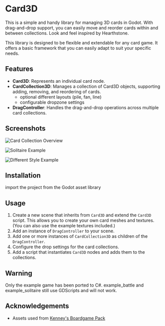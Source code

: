 # Card3D

This is a simple and handy library for managing 3D cards in Godot. With drag-and-drop support, you can easily move and reorder cards within and between collections. Look and feel inspired by Hearthstone.

This library is designed to be flexible and extendable for any card game. It offers a basic framework that you can easily adapt to suit your specific needs.

## Features

- **Card3D**: Represents an individual card node.
- **CardCollection3D**: Manages a collection of Card3D objects, supporting adding, removing, and reordering of cards.
  - optional different layouts (pile, fan, line)
  - configurable dropzone settings
- **DragController**: Handles the drag-and-drop operations across multiple card collections.

## Screenshots

![Card Collection Overview](https://raw.githubusercontent.com/tdecker91/Card3D/main/screenshots/screenshot_1.png)

![Solitaire Example](https://raw.githubusercontent.com/tdecker91/Card3D/main/screenshots/screenshot_4.png)

![Different Style Example](https://raw.githubusercontent.com/tdecker91/Card3D/main/screenshots/screenshot_6.png)

## Installation

import the project from the Godot asset library

## Usage

1. Create a new scene that inherits from `Card3D` and extend the `Card3D` script. This allows you to create your own card meshes and textures. (You can also use the example textures included.)
2. Add an instance of `DragController` to your scene.
3. Add one or more instances of `CardCollection3D` as children of the `DragController`.
4. Configure the drop settings for the card collections.
5. Add a script that instantiates `Card3D` nodes and adds them to the collections.

## Warning
Only the example game has been ported to C#. example_battle and example_solitaire still use GDScripts and will not work.


## Acknowledgements


- Assets used from [Kenney's Boardgame Pack](https://www.kenney.nl/assets/boardgame-pack)
